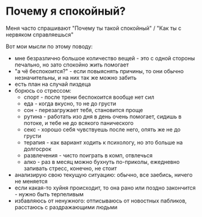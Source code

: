 # Почему я спокойный?

Меня часто спрашивают "Почему ты такой спокойный" / "Как ты с нервяком справляешься"

Вот мои мысли по этому поводу:

- мне безразлично большое количество вещей - это с одной стороны печально, но зато спокойно жить помогает
- "а чё беспокоится?" - если повыяснять причины, то они обычно незначительны, и на них так же можно забить
- есть план на случай пиздеца
- борюсь со стрессом:
    - спорт - после трени беспокоится вообще нет сил
    - еда - когда вкусно, то не до грусти
    - сон - перезагружает тебя, становится проще
    - рутина - работать изо дня в день очень помогает, сидишь в потоке, и тебе не до всякого панического
    - секс - хорошо себя чувствуешь после него, опять же не до грусти
    - терапия - как вариант ходить к психологу, но это больше на долгосрок
    - развлечения - чисто поиграть в комп, отвлечься
    - алко - раз в месяц можно бухнуть по-приколы, ежедневно запивать стресс, конечно, не стоит
- анализирую свою текущую ситуацию: обычно, все заебись, ничего не меняется
- если какая-то хуйня происходит, то она рано или поздно закончится - нужно быть терпеливым
- избавляюсь от ненужного: отписываюсь от новостных пабликов, расстаюсь с раздражающими людьми 

